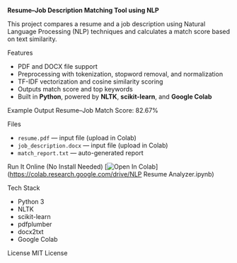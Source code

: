 **Resume–Job Description Matching Tool using NLP**

This project compares a resume and a job description using Natural Language Processing (NLP) techniques and calculates a match score based on text similarity.

Features
- PDF and DOCX file support
- Preprocessing with tokenization, stopword removal, and normalization
- TF-IDF vectorization and cosine similarity scoring
- Outputs match score and top keywords
- Built in **Python**, powered by **NLTK**, **scikit-learn**, and **Google Colab**

Example Output
Resume–Job Match Score: 82.67%

Files
- `resume.pdf` — input file (upload in Colab)
- `job_description.docx` — input file (upload in Colab)
- `match_report.txt` — auto-generated report

Run It Online (No Install Needed)
[![Open In Colab](https://colab.research.google.com/assets/colab-badge.svg)](https://colab.research.google.com/drive/NLP Resume Analyzer.ipynb)



Tech Stack
- Python 3
- NLTK
- scikit-learn
- pdfplumber
- docx2txt
- Google Colab

License
MIT License
